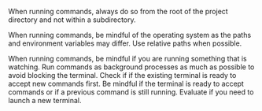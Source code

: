When running commands, always do so from the root of the project directory and not within a subdirectory.

When running commands, be mindful of the operating system as the paths and environment variables may differ. Use relative paths when possible.

When running commands, be mindful if you are running something that is watching. Run commands as background processes as much as possible to avoid blocking the terminal. Check if if the existing terminal is ready to accept new commands first. Be mindful if the terminal is ready to accept commands or if a previous command is still running. Evaluate if you need to launch a new terminal.
